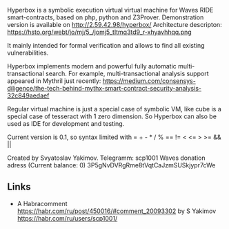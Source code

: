 Hyperbox is a symbolic execution virtual virtual machine for Waves RIDE smart-contracts, based on php, python and Z3Prover.
Demonstration version is available on http://2.59.42.98/hyperbox/
Architecture descripton: https://hsto.org/webt/jo/mj/5_/jomj5_tltmq3td9_r-xhyavhhqq.png

It mainly intended for formal verification and allows to find all existing vulnerabilities.

Hyperbox implements modern and powerful fully automatic multi-transactional search. For example, multi-transactional analysis support appeared in Mythril just recently: 
https://medium.com/consensys-diligence/the-tech-behind-mythx-smart-contract-security-analysis-32c849aedaef

Regular virtual machine is just a special case of symbolic VM, like cube is a special case of tesseract with 1 zero dimension. So Hyperbox can also be used as IDE for development and testing.

Current version is 0.1, so syntax limited with 
= + - * / % == != < <= > >= && ||

Created by Svyatoslav Yakimov. 
Telegramm: scp1001 
Waves donation adress (Current balance: 0) 3P5gNvDVRgRme8tVqtCaJzmSUSkjypr7cWe 

## Links

 * A Habracomment https://habr.com/ru/post/450016/#comment_20093302 by S Yakimov https://habr.com/ru/users/scp1001/ 
